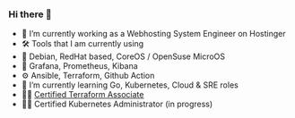 ### Hi there 👋

- 🔭 I’m currently working as a Webhosting System Engineer on Hostinger
- 🛠️ Tools that I am currently using
- 🐧 Debian, RedHat based, CoreOS / OpenSuse MicroOS
- 👀 Grafana, Prometheus, Kibana
- ⚙️ Ansible, Terraform, Github Action
- 🌱 I’m currently learning Go, Kubernetes, Cloud & SRE roles
- 👨‍🎓 [Certified Terraform Associate ](https://www.credly.com/badges/5f6f837b-f436-47e9-ad0e-721794cc85aa/public_url)
- 👨‍🎓 Certified Kubernetes Administrator (in progress)
